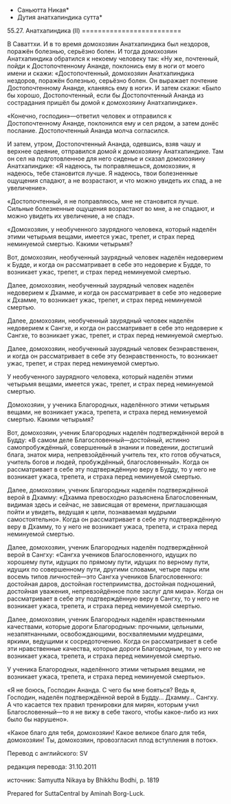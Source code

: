 * Саньютта Никая*
* Дутия анатхапиндика сутта*

55\.27\. Анатхапиндика \(II\)
\=\=\=\=\=\=\=\=\=\=\=\=\=\=\=\=\=\=\=\=\=\=\=\=\=

В Саваттхи\. И в то время домохозяин Анатхапиндика был нездоров, поражён болезнью, серьёзно болен\. И тогда домохозяин Анатхапиндика обратился к некоему человеку так: «Ну же, почтенный, пойди к Достопочтенному Ананде, поклонись ему в ноги от моего имени и скажи: «Достопочтенный, домохозяин Анатхапиндика нездоров, поражён болезнью, серьёзно болен\. Он выражает почтение Достопочтенному Ананде, кланяясь ему в ноги»\. И затем скажи: «Было бы хорошо, Достопочтенный, если бы Достопочтенный Ананда из сострадания пришёл бы домой к домохозяину Анатхапиндике»\.

«Конечно, господин»—ответил человек и отправился к Достопочтенному Ананде, поклонился ему и сел рядом, а затем донёс послание\. Достопочтенный Ананда молча согласился\.

И затем, утром, Достопочтенный Ананда, одевшись, взяв чашу и верхнее одеяние, отправился домой к домохозяину Анатхапиндике\. Там он сел на подготовленное для него сиденье и сказал домохозяину Анатхапиндике: «Я надеюсь, ты поправляешься, домохозяин, я надеюсь, тебе становится лучше\. Я надеюсь, твои болезненные ощущения спадают, а не возрастают, и что можно увидеть их спад, а не увеличение»\.

«Достопочтенный, я не поправляюсь, мне не становится лучше\. Сильные болезненные ощущения возрастают во мне, а не спадают, и можно увидеть их увеличение, а не спад»\.

«Домохозяин, у необученного заурядного человека, который наделён этими четырьмя вещами, имеется ужас, трепет, и страх перед неминуемой смертью\. Какими четырьмя?

Вот, домохозяин, необученный заурядный человек наделён недоверием к Будде, и когда он рассматривает в себе это недоверие к Будде, то возникает ужас, трепет, и страх перед неминуемой смертью\.

Далее, домохозяин, необученный заурядный человек наделён недоверием к Дхамме, и когда он рассматривает в себе это недоверие к Дхамме, то возникает ужас, трепет, и страх перед неминуемой смертью\.

Далее, домохозяин, необученный заурядный человек наделён недоверием к Сангхе, и когда он рассматривает в себе это недоверие к Сангхе, то возникает ужас, трепет, и страх перед неминуемой смертью\.

Далее, домохозяин, необученный заурядный человек безнравственен, и когда он рассматривает в себе эту безнравственность, то возникает ужас, трепет, и страх перед неминуемой смертью\.

У необученного заурядного человека, который наделён этими четырьмя вещами, имеется ужас, трепет, и страх перед неминуемой смертью\.

Домохозяин, у ученика Благородных, наделённого этими четырьмя вещами, не возникает ужаса, трепета, и страха перед неминуемой смертью\. Какими четырьмя?

Вот, домохозяин, ученик Благородных наделён подтверждённой верой в Будду: «В самом деле Благословенный—достойный, истинно самопробуждённый, совершенный в знании и поведении, достигший блага, знаток мира, непревзойдённый учитель тех, кто готов обучаться, учитель богов и людей, пробуждённый, благословенный»\. Когда он рассматривает в себе эту подтверждённую веру в Будду, то у него не возникает ужаса, трепета, и страха перед неминуемой смертью\.

Далее, домохозяин, ученик Благородных наделён подтверждённой верой в Дхамму: «Дхамма превосходно разъяснена Благословенным, видимая здесь и сейчас, не зависящая от времени, приглашающая пойти и увидеть, ведущая к цели, познаваемая мудрыми самостоятельно»\. Когда он рассматривает в себе эту подтверждённую веру в Дхамму, то у него не возникает ужаса, трепета, и страха перед неминуемой смертью\.

Далее, домохозяин, ученик Благородных наделён подтверждённой верой в Сангху: «Сангха учеников Благословенного, идущих по хорошему пути, идущих по прямому пути, идущих по верному пути, идущих по совершенному пути, другими словами, четыре пары или восемь типов личностей—это Сангха учеников Благословенного: достойная даров, достойная гостеприимства, достойная подношений, достойная уважения, непревзойдённое поле заслуг для мира»\. Когда он рассматривает в себе эту подтверждённую веру в Сангху, то у него не возникает ужаса, трепета, и страха перед неминуемой смертью\.

Далее, домохозяин, ученик Благородных наделён нравственными качествами, которые дороги Благородным: прочными, цельными, незапятнанными, освобождающими, восхваляемыми мудрецами, яркими, ведущими к сосредоточению\. Когда он рассматривает в себе эти нравственные качества, которые дороги Благородным, то у него не возникает ужаса, трепета, и страха перед неминуемой смертью\.

У ученика Благородных, наделённого этими четырьмя вещами, не возникает ужаса, трепета, и страха перед неминуемой смертью»\.

«Я не боюсь, Господин Ананда\. С чего бы мне бояться? Ведь я, Господин, наделён подтверждённой верой в Будду… Дхамму… Сангху\. А что касается тех правил тренировки для мирян, которым учил Благословенный—то я не вижу в себе такого, чтобы какое\-либо из них было бы нарушено»\.

«Какое благо для тебя, домохозяин\! Какое великое благо для тебя, домохозяин\! Ты, домохозяин, провозгласил плод вступления в поток»\.

Перевод с английского: SV

редакция перевода: 31\.10\.2011

источник: Samyutta Nikaya by Bhikkhu Bodhi, p\. 1819

Prepared for SuttaCentral by Aminah Borg\-Luck\.